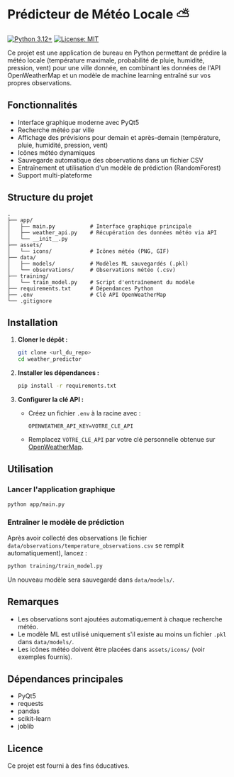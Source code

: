 # Prédicteur de Météo Locale ⛅️
[![Python 3.12+](https://img.shields.io/badge/python-3.12+-blue.svg)](https://www.python.org/downloads/) [![License: MIT](https://img.shields.io/badge/License-MIT-yellow.svg)](https://opensource.org/licenses/MIT)

Ce projet est une application de bureau en Python permettant de prédire la météo locale (température maximale, probabilité de pluie, humidité, pression, vent) pour une ville donnée, en combinant les données de l'API OpenWeatherMap et un modèle de machine learning entraîné sur vos propres observations.

## Fonctionnalités

- Interface graphique moderne avec PyQt5
- Recherche météo par ville
- Affichage des prévisions pour demain et après-demain (température, pluie, humidité, pression, vent)
- Icônes météo dynamiques
- Sauvegarde automatique des observations dans un fichier CSV
- Entraînement et utilisation d'un modèle de prédiction (RandomForest)
- Support multi-plateforme

## Structure du projet

```
.
├── app/
│   ├── main.py           # Interface graphique principale
│   ├── weather_api.py    # Récupération des données météo via API
│   └── __init__.py
├── assets/
│   └── icons/            # Icônes météo (PNG, GIF)
├── data/
│   ├── models/           # Modèles ML sauvegardés (.pkl)
│   └── observations/     # Observations météo (.csv)
├── training/
│   └── train_model.py    # Script d'entraînement du modèle
├── requirements.txt      # Dépendances Python
├── .env                  # Clé API OpenWeatherMap
└── .gitignore
```

## Installation

1. **Cloner le dépôt :**
   ```sh
   git clone <url_du_repo>
   cd weather_predictor
   ```

2. **Installer les dépendances :**
   ```sh
   pip install -r requirements.txt
   ```

3. **Configurer la clé API :**
   - Créez un fichier `.env` à la racine avec :
     ```
     OPENWEATHER_API_KEY=VOTRE_CLE_API
     ```
   - Remplacez `VOTRE_CLE_API` par votre clé personnelle obtenue sur [OpenWeatherMap](https://openweathermap.org/api).

## Utilisation

### Lancer l'application graphique

```sh
python app/main.py
```

### Entraîner le modèle de prédiction

Après avoir collecté des observations (le fichier `data/observations/temperature_observations.csv` se remplit automatiquement), lancez :

```sh
python training/train_model.py
```

Un nouveau modèle sera sauvegardé dans `data/models/`.

## Remarques

- Les observations sont ajoutées automatiquement à chaque recherche météo.
- Le modèle ML est utilisé uniquement s'il existe au moins un fichier `.pkl` dans `data/models/`.
- Les icônes météo doivent être placées dans `assets/icons/` (voir exemples fournis).

## Dépendances principales

- PyQt5
- requests
- pandas
- scikit-learn
- joblib

## Licence

Ce projet est fourni à des fins éducatives.
